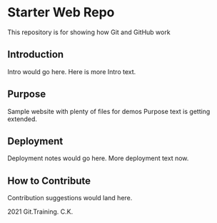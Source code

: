 # Starter Web Repo

This repository is for showing how Git and GitHub work

## Introduction

Intro would go here.
Here is more Intro text.

## Purpose

Sample website with plenty of files for demos
Purpose text is getting extended.

## Deployment

Deployment notes would go here.
More deployment text now.

## How to Contribute

Contribution suggestions would land here.

2021 Git.Training. C.K.

